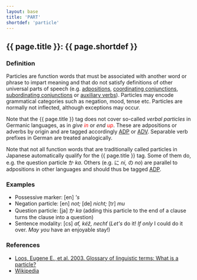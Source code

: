 ```yaml
---
layout: base
title: 'PART'
shortdef: 'particle'
---
```


## {{ page.title }}: {{ page.shortdef }}

### Definition

Particles are function words that must be associated with another word or phrase to impart meaning
and that do not satisfy definitions of other universal parts of speech
(e.g. <a href="ADP.html">adpositions</a>,
<a href="CONJ.html">coordinating conjunctions</a>,
<a href="SCONJ.html">subordinating conjunctions</a> or
<a href="AUX.html">auxiliary verbs</a>).
Particles may encode grammatical categories such as negation, mood, tense etc.
Particles are normally not inflected, although exceptions may occur. 

Note that the {{ page.title }} tag does not cover so-called _verbal particles_ in Germanic languages, as in _give <span style='color:red'>in</span>_ or _end <span style='color:red'>up</span>_. These are adpositions or adverbs by origin and are tagged accordingly <a href="ADP.html">ADP</a> or <a href="ADV.html">ADV</a>. Separable verb prefixes in German are treated analogically.

Note that not all function words that are traditionally called particles in Japanese automatically qualify for the {{ page.title }} tag.
Some of them do, e.g. the question particle か _ka._
Others (e.g. に _ni,_ の _no_) are parallel to adpositions in other languages and should thus be tagged
<a href="ADP.html">ADP</a>.

### Examples

 - Possessive marker: [en] _'s_
 - Negation particle: [en] _not;_ [de] _nicht;_ [tr] _mu_
 - Question particle: [ja] か _ka_ (adding this particle to the end of a clause turns the clause into a question)
 - Sentence modality: [cs] _ať, kéž, nechť_ (_Let's_ do it! _If only_ I could do it over. _May you_ have an enjoyable stay!)

### References

* <a href="http://www-01.sil.org/linguistics/GlossaryOfLinguisticTerms/WhatIsAParticle.htm">Loos, Eugene E., et al. 2003. Glossary of linguistic terms: What is a particle?</a>
* <a href="http://en.wikipedia.org/wiki/Grammatical_particle">Wikipedia</a>
